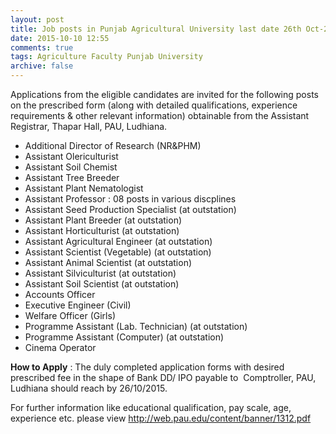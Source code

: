 ```yaml
---
layout: post
title: Job posts in Punjab Agricultural University last date 26th Oct-2015   
date: 2015-10-10 12:55
comments: true
tags: Agriculture Faculty Punjab University 
archive: false
---
```

Applications from the eligible candidates are invited for the following posts on the prescribed form (along with detailed qualifications, experience requirements & other relevant information) obtainable from the Assistant Registrar, Thapar Hall, PAU, Ludhiana. 


- Additional Director of Research (NR&PHM) 
- Assistant Olericulturist 
- Assistant Soil Chemist 
- Assistant Tree Breeder  
- Assistant Plant Nematologist
- Assistant Professor : 08 posts in various discplines
- Assistant Seed Production Specialist (at outstation)
- Assistant Plant Breeder (at outstation)
- Assistant Horticulturist (at outstation)
- Assistant Agricultural Engineer (at outstation) 
- Assistant Scientist (Vegetable) (at outstation)
- Assistant Animal Scientist (at outstation)
- Assistant Silviculturist (at outstation)
- Assistant Soil Scientist (at outstation)
- Accounts Officer
- Executive Engineer (Civil)
- Welfare Officer (Girls)
- Programme Assistant (Lab. Technician) (at outstation)
- Programme Assistant (Computer) (at outstation)
- Cinema Operator

**How to Apply** : The duly completed application forms with desired  prescribed fee in the shape of Bank DD/ IPO payable to  Comptroller, PAU, Ludhiana should reach by 26/10/2015.

For further information like educational qualification, pay scale, age, experience etc. please view <http://web.pau.edu/content/banner/1312.pdf>





